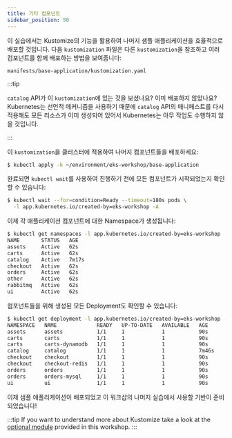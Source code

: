 ```yaml
---
title: 기타 컴포넌트
sidebar_position: 50
---
```


이 실습에서는 Kustomize의 기능을 활용하여 나머지 샘플 애플리케이션을 효율적으로 배포할 것입니다. 다음 `kustomization` 파일은 다른 `kustomization`을 참조하고 여러 컴포넌트를 함께 배포하는 방법을 보여줍니다:

```file
manifests/base-application/kustomization.yaml
```

:::tip

`catalog` API가 이 `kustomization`에 있는 것을 보셨나요? 이미 배포하지 않았나요? Kubernetes는 선언적 메커니즘을 사용하기 때문에 `catalog` API의 매니페스트를 다시 적용해도 모든 리소스가 이미 생성되어 있어서 Kubernetes는 아무 작업도 수행하지 않을 것입니다.

:::

이 `kustomization`을 클러스터에 적용하여 나머지 컴포넌트들을 배포하세요:

```bash wait=10
$ kubectl apply -k ~/environment/eks-workshop/base-application
```

완료되면 `kubectl wait`를 사용하여 진행하기 전에 모든 컴포넌트가 시작되었는지 확인할 수 있습니다:

```bash timeout=200
$ kubectl wait --for=condition=Ready --timeout=180s pods \
  -l app.kubernetes.io/created-by=eks-workshop -A
```

이제 각 애플리케이션 컴포넌트에 대한 Namespace가 생성됩니다:

```bash
$ kubectl get namespaces -l app.kubernetes.io/created-by=eks-workshop
NAME       STATUS   AGE
assets     Active   62s
carts      Active   62s
catalog    Active   7m17s
checkout   Active   62s
orders     Active   62s
other      Active   62s
rabbitmq   Active   62s
ui         Active   62s
```

컴포넌트들을 위해 생성된 모든 Deployment도 확인할 수 있습니다:

```bash
$ kubectl get deployment -l app.kubernetes.io/created-by=eks-workshop -A
NAMESPACE   NAME             READY   UP-TO-DATE   AVAILABLE   AGE
assets      assets           1/1     1            1           90s
carts       carts            1/1     1            1           90s
carts       carts-dynamodb   1/1     1            1           90s
catalog     catalog          1/1     1            1           7m46s
checkout    checkout         1/1     1            1           90s
checkout    checkout-redis   1/1     1            1           90s
orders      orders           1/1     1            1           90s
orders      orders-mysql     1/1     1            1           90s
ui          ui               1/1     1            1           90s
```

이제 샘플 애플리케이션이 배포되었고 이 워크샵의 나머지 실습에서 사용할 기반이 준비되었습니다!

:::tip
If you want to understand more about Kustomize take a look at the [optional module](../kustomize/index.md) provided in this workshop.
:::